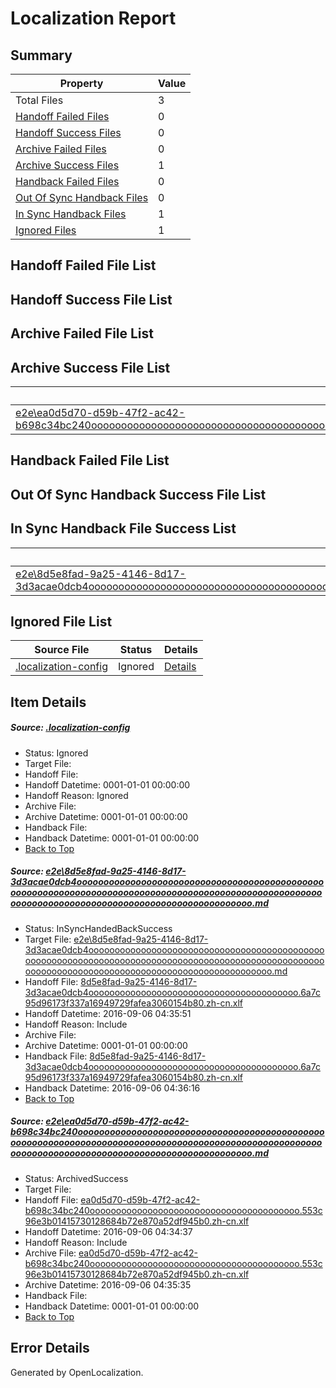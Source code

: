 # <a name='report-top'></a> Localization Report

## Summary
 Property | Value 
 -------- | ----- 
 Total Files | 3
[ Handoff Failed Files ](#handoff-failed-list)| 0
[ Handoff Success Files ](#handoff-success-list)| 0
[ Archive Failed Files ](#archive-failed-list)| 0
[ Archive Success Files ](#archive-success-list)| 1
[ Handback Failed Files ](#handback-failed-list)| 0
[ Out Of Sync Handback Files ](#outofsync-handback-success-list)| 0
[ In Sync Handback Files ](#insync-handback-success-list)| 1
[ Ignored Files ](#ignored-list)| 1

## <a name='handoff-failed-list'></a> Handoff Failed File List

## <a name='handoff-success-list'></a> Handoff Success File List

## <a name='archive-failed-list'></a> Archive Failed File List

## <a name='archive-success-list'></a> Archive Success File List
 Source File | Status | Details 
 ----------- | ------ | ------- 
 [e2e\ea0d5d70-d59b-47f2-ac42-b698c34bc240ooooooooooooooooooooooooooooooooooooooooooooooooooooooooooooooooooooooooooooooooooooooooooooooooooooooooooooooooooooooooooooooooooooooooooooooooooooo.md](https://github.com/OpenLocalizationTestOrg/ol-test0/blob/e3caed430a078a1a4c9e3b11492c7aef5031b39e/e2e/ea0d5d70-d59b-47f2-ac42-b698c34bc240ooooooooooooooooooooooooooooooooooooooooooooooooooooooooooooooooooooooooooooooooooooooooooooooooooooooooooooooooooooooooooooooooooooooooooooooooooooo.md) | ArchivedSuccess | [Details](#7f6071c5b13a3be22e5fa57fb5a2f43cbe7ad77d2)

## <a name='handback-failed-list'></a> Handback Failed File List

## <a name='outofsync-handback-success-list'></a> Out Of Sync Handback Success File List

## <a name='insync-handback-success-list'></a> In Sync Handback File Success List
 Source File | Status | Details 
 ----------- | ------ | ------- 
 [e2e\8d5e8fad-9a25-4146-8d17-3d3acae0dcb4ooooooooooooooooooooooooooooooooooooooooooooooooooooooooooooooooooooooooooooooooooooooooooooooooooooooooooooooooooooooooooooooooooooooooooooooooooooo.md](https://github.com/OpenLocalizationTestOrg/ol-test0/blob/1eb986d012ce1348fdc081f4589a397e1f7cebd2/e2e/8d5e8fad-9a25-4146-8d17-3d3acae0dcb4ooooooooooooooooooooooooooooooooooooooooooooooooooooooooooooooooooooooooooooooooooooooooooooooooooooooooooooooooooooooooooooooooooooooooooooooooooooo.md) | InSyncHandedBackSuccess | [Details](#286e40c98998d0eac651f40954d41d2c57eebe6b1)

## <a name='ignored-list'></a> Ignored File List
 Source File | Status | Details 
 ----------- | ------ | ------- 
 [.localization-config](https://github.com/OpenLocalizationTestOrg/ol-test0/blob/1eb986d012ce1348fdc081f4589a397e1f7cebd2/.localization-config) | Ignored | [Details](#3d4f252ac210baf56311d7e97dcc2db10974dbd20)

## Item Details
##### <a name='3d4f252ac210baf56311d7e97dcc2db10974dbd20'></a> Source: [.localization-config](https://github.com/OpenLocalizationTestOrg/ol-test0/blob/1eb986d012ce1348fdc081f4589a397e1f7cebd2/.localization-config)
* Status: Ignored
* Target File: 
* Handoff File: 
* Handoff Datetime: 0001-01-01 00:00:00
* Handoff Reason: Ignored
* Archive File: 
* Archive Datetime: 0001-01-01 00:00:00
* Handback File: 
* Handback Datetime: 0001-01-01 00:00:00
* [Back to Top](#report-top)

##### <a name='286e40c98998d0eac651f40954d41d2c57eebe6b1'></a> Source: [e2e\8d5e8fad-9a25-4146-8d17-3d3acae0dcb4ooooooooooooooooooooooooooooooooooooooooooooooooooooooooooooooooooooooooooooooooooooooooooooooooooooooooooooooooooooooooooooooooooooooooooooooooooooo.md](https://github.com/OpenLocalizationTestOrg/ol-test0/blob/1eb986d012ce1348fdc081f4589a397e1f7cebd2/e2e/8d5e8fad-9a25-4146-8d17-3d3acae0dcb4ooooooooooooooooooooooooooooooooooooooooooooooooooooooooooooooooooooooooooooooooooooooooooooooooooooooooooooooooooooooooooooooooooooooooooooooooooooo.md)
* Status: InSyncHandedBackSuccess
* Target File: [e2e\8d5e8fad-9a25-4146-8d17-3d3acae0dcb4ooooooooooooooooooooooooooooooooooooooooooooooooooooooooooooooooooooooooooooooooooooooooooooooooooooooooooooooooooooooooooooooooooooooooooooooooooooo.md](https://github.com/OpenLocalizationTestOrg/ol-test0-zhcn/blob/80c4341254c0ffe911becb6c8cc0816f2e0b9555/e2e/8d5e8fad-9a25-4146-8d17-3d3acae0dcb4ooooooooooooooooooooooooooooooooooooooooooooooooooooooooooooooooooooooooooooooooooooooooooooooooooooooooooooooooooooooooooooooooooooooooooooooooooooo.md)
* Handoff File: [8d5e8fad-9a25-4146-8d17-3d3acae0dcb4oooooooooooooooooooooooooooooooooooooooo.6a7c95d96173f337a16949729fafea3060154b80.zh-cn.xlf](https://github.com/OpenLocalizationTestOrg/ol-test0-handoff/blob/87034eb24f03c98ad5a188a78a96746776fbcc5f/ol-handoff/OpenLocalizationTestOrg/ol-test0-zhcn/ci/ht/8d5e8fad-9a25-4146-8d17-3d3acae0dcb4oooooooooooooooooooooooooooooooooooooooo.6a7c95d96173f337a16949729fafea3060154b80.zh-cn.xlf)
* Handoff Datetime: 2016-09-06 04:35:51
* Handoff Reason: Include
* Archive File: 
* Archive Datetime: 0001-01-01 00:00:00
* Handback File: [8d5e8fad-9a25-4146-8d17-3d3acae0dcb4oooooooooooooooooooooooooooooooooooooooo.6a7c95d96173f337a16949729fafea3060154b80.zh-cn.xlf](https://github.com/OpenLocalizationTestOrg/ol-test0-handback/blob/b37e88f7ff8c952764498c1ffa8917ad39bc9bdd/ol-handback/OpenLocalizationTestOrg/ol-test0-zhcn/ci/ht/8d5e8fad-9a25-4146-8d17-3d3acae0dcb4oooooooooooooooooooooooooooooooooooooooo.6a7c95d96173f337a16949729fafea3060154b80.zh-cn.xlf)
* Handback Datetime: 2016-09-06 04:36:16
* [Back to Top](#report-top)

##### <a name='7f6071c5b13a3be22e5fa57fb5a2f43cbe7ad77d2'></a> Source: [e2e\ea0d5d70-d59b-47f2-ac42-b698c34bc240ooooooooooooooooooooooooooooooooooooooooooooooooooooooooooooooooooooooooooooooooooooooooooooooooooooooooooooooooooooooooooooooooooooooooooooooooooooo.md](https://github.com/OpenLocalizationTestOrg/ol-test0/blob/e3caed430a078a1a4c9e3b11492c7aef5031b39e/e2e/ea0d5d70-d59b-47f2-ac42-b698c34bc240ooooooooooooooooooooooooooooooooooooooooooooooooooooooooooooooooooooooooooooooooooooooooooooooooooooooooooooooooooooooooooooooooooooooooooooooooooooo.md)
* Status: ArchivedSuccess
* Target File: 
* Handoff File: [ea0d5d70-d59b-47f2-ac42-b698c34bc240oooooooooooooooooooooooooooooooooooooooo.553c96e3b01415730128684b72e870a52df945b0.zh-cn.xlf](https://github.com/OpenLocalizationTestOrg/ol-test0-handoff/blob/09f7bb72f3f32b223412e4bca0efc388b67f96cb/ol-handoff/OpenLocalizationTestOrg/ol-test0-zhcn/ci/ht/ea0d5d70-d59b-47f2-ac42-b698c34bc240oooooooooooooooooooooooooooooooooooooooo.553c96e3b01415730128684b72e870a52df945b0.zh-cn.xlf)
* Handoff Datetime: 2016-09-06 04:34:37
* Handoff Reason: Include
* Archive File: [ea0d5d70-d59b-47f2-ac42-b698c34bc240oooooooooooooooooooooooooooooooooooooooo.553c96e3b01415730128684b72e870a52df945b0.zh-cn.xlf](https://github.com/OpenLocalizationTestOrg/ol-test0-handoff/blob/2731f877181b55474810219c2b714b7458a99450/ol-archive/OpenLocalizationTestOrg/ol-test0-zhcn/ci/ht/ea0d5d70-d59b-47f2-ac42-b698c34bc240oooooooooooooooooooooooooooooooooooooooo.553c96e3b01415730128684b72e870a52df945b0.zh-cn.xlf)
* Archive Datetime: 2016-09-06 04:35:35
* Handback File: 
* Handback Datetime: 0001-01-01 00:00:00
* [Back to Top](#report-top)


## Error Details

Generated by OpenLocalization.

